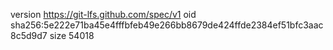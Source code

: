 version https://git-lfs.github.com/spec/v1
oid sha256:5e222e71ba45e4fffbfeb49e266bb8679de424ffde2384ef51bfc3aac8c5d9d7
size 54018
